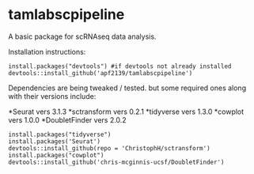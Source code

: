 # tamlabscpipeline
A basic package for scRNAseq data analysis.


Installation instructions:
```
install.packages("devtools") #if devtools not already installed
devtools::install_github('apf2139/tamlabscpipeline')
```

Dependencies are being tweaked / tested. but some required ones along with their versions include:

*Seurat vers 3.1.3
*sctransform vers 0.2.1
*tidyverse vers 1.3.0
*cowplot vers 1.0.0
*DoubletFinder vers 2.0.2



```
install.packages("tidyverse")
install.packages('Seurat')
devtools::install_github(repo = 'ChristophH/sctransform')
install.packages("cowplot")
devtools::install_github('chris-mcginnis-ucsf/DoubletFinder')
```
